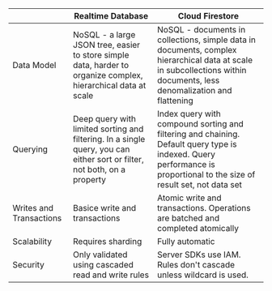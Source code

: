 |			| Realtime Database | Cloud Firestore	| 
|---			| ---				| ---			 	|
|Data Model	| NoSQL - a large JSON tree, easier to store simple data, harder to organize complex, hierarchical data at scale | NoSQL - documents in collections, simple data in documents, complex hierarchical data at scale in subcollections within documents, less denomalization and flattening |
|Querying	| Deep query with limited sorting and filtering. In a single query, you can either sort or filter, not both, on a property | Index query with compound sorting and filtering and chaining. Default query type is indexed. Query performance is proportional to the size of result set, not data set |
|Writes and Transactions | Basice write and transactions | Atomic write and transactions. Operations are batched and completed atomically |
|Scalability | Requires sharding | Fully automatic |
|Security	| Only validated using cascaded read and write rules | Server SDKs use IAM. Rules don't cascade unless wildcard is used. |
